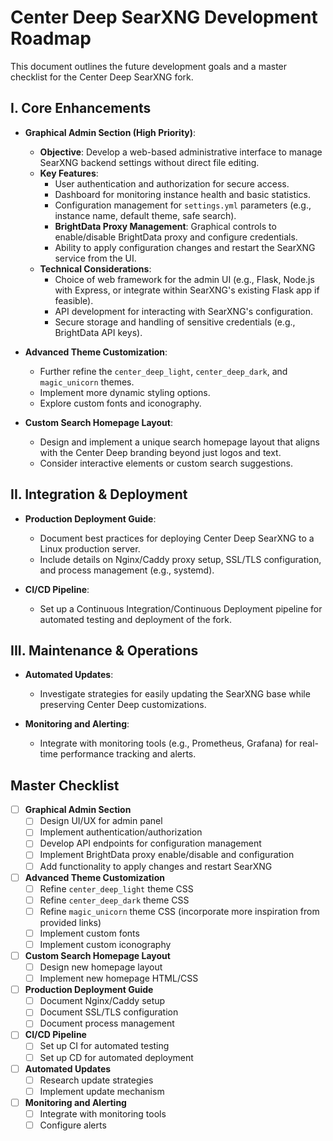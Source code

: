 # Center Deep SearXNG Development Roadmap

This document outlines the future development goals and a master checklist for the Center Deep SearXNG fork.

## I. Core Enhancements

*   **Graphical Admin Section (High Priority)**:
    *   **Objective**: Develop a web-based administrative interface to manage SearXNG backend settings without direct file editing.
    *   **Key Features**:
        *   User authentication and authorization for secure access.
        *   Dashboard for monitoring instance health and basic statistics.
        *   Configuration management for `settings.yml` parameters (e.g., instance name, default theme, safe search).
        *   **BrightData Proxy Management**: Graphical controls to enable/disable BrightData proxy and configure credentials.
        *   Ability to apply configuration changes and restart the SearXNG service from the UI.
    *   **Technical Considerations**:
        *   Choice of web framework for the admin UI (e.g., Flask, Node.js with Express, or integrate within SearXNG's existing Flask app if feasible).
        *   API development for interacting with SearXNG's configuration.
        *   Secure storage and handling of sensitive credentials (e.g., BrightData API keys).

*   **Advanced Theme Customization**:
    *   Further refine the `center_deep_light`, `center_deep_dark`, and `magic_unicorn` themes.
    *   Implement more dynamic styling options.
    *   Explore custom fonts and iconography.

*   **Custom Search Homepage Layout**:
    *   Design and implement a unique search homepage layout that aligns with the Center Deep branding beyond just logos and text.
    *   Consider interactive elements or custom search suggestions.

## II. Integration & Deployment

*   **Production Deployment Guide**:
    *   Document best practices for deploying Center Deep SearXNG to a Linux production server.
    *   Include details on Nginx/Caddy proxy setup, SSL/TLS configuration, and process management (e.g., systemd).

*   **CI/CD Pipeline**:
    *   Set up a Continuous Integration/Continuous Deployment pipeline for automated testing and deployment of the fork.

## III. Maintenance & Operations

*   **Automated Updates**:
    *   Investigate strategies for easily updating the SearXNG base while preserving Center Deep customizations.

*   **Monitoring and Alerting**:
    *   Integrate with monitoring tools (e.g., Prometheus, Grafana) for real-time performance tracking and alerts.

## Master Checklist

- [ ] **Graphical Admin Section**
    - [ ] Design UI/UX for admin panel
    - [ ] Implement authentication/authorization
    - [ ] Develop API endpoints for configuration management
    - [ ] Implement BrightData proxy enable/disable and configuration
    - [ ] Add functionality to apply changes and restart SearXNG
- [ ] **Advanced Theme Customization**
    - [ ] Refine `center_deep_light` theme CSS
    - [ ] Refine `center_deep_dark` theme CSS
    - [ ] Refine `magic_unicorn` theme CSS (incorporate more inspiration from provided links)
    - [ ] Implement custom fonts
    - [ ] Implement custom iconography
- [ ] **Custom Search Homepage Layout**
    - [ ] Design new homepage layout
    - [ ] Implement new homepage HTML/CSS
- [ ] **Production Deployment Guide**
    - [ ] Document Nginx/Caddy setup
    - [ ] Document SSL/TLS configuration
    - [ ] Document process management
- [ ] **CI/CD Pipeline**
    - [ ] Set up CI for automated testing
    - [ ] Set up CD for automated deployment
- [ ] **Automated Updates**
    - [ ] Research update strategies
    - [ ] Implement update mechanism
- [ ] **Monitoring and Alerting**
    - [ ] Integrate with monitoring tools
    - [ ] Configure alerts
